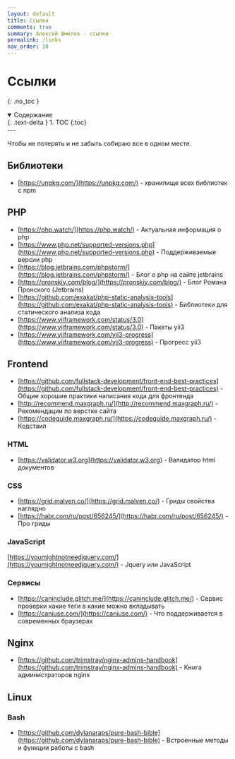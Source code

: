 ```yaml
---
layout: default
title: Ссылки
comments: true
summary: Алексей Шмелев - ссылки
permalink: /links
nav_order: 10
---
```


# Ссылки
{: .no_toc }

<details open markdown="block">
  <summary>
    Содержание
  </summary>
  {: .text-delta }
1. TOC
{:toc}
</details>
---

Чтобы не потерять и не забыть собираю все в одном месте.

## Библиотеки

- [https://unpkg.com/](https://unpkg.com/) - хранилище всех библиотек с npm

## PHP

- [https://php.watch/](https://php.watch/) - Актуальная информация о php
- [https://www.php.net/supported-versions.php](https://www.php.net/supported-versions.php) - Поддерживаемые версии php
- [https://blog.jetbrains.com/phpstorm/](https://blog.jetbrains.com/phpstorm/) - Блог о php на сайте jetbrains
- [https://pronskiy.com/blog/](https://pronskiy.com/blog/) - Блог Романа Пронского (Jetbrains)
- [https://github.com/exakat/php-static-analysis-tools](https://github.com/exakat/php-static-analysis-tools) - Библиотеки для статического анализа кода
- [https://www.yiiframework.com/status/3.0](https://www.yiiframework.com/status/3.0) - Пакеты yii3
- [https://www.yiiframework.com/yii3-progress](https://www.yiiframework.com/yii3-progress) - Прогресс yii3

## Frontend

- [https://github.com/fullstack-development/front-end-best-practices](https://github.com/fullstack-development/front-end-best-practices) - Общие хорошие практики написания кода для фронтенда
- [http://recommend.maxgraph.ru/](http://recommend.maxgraph.ru/) - Рекомендации по верстке сайта
- [https://codeguide.maxgraph.ru/](https://codeguide.maxgraph.ru/) - Кодстаил

### HTML

- [https://validator.w3.org](https://validator.w3.org) - Валидатор html документов

### CSS

- [https://grid.malven.co/](https://grid.malven.co/) - Гриды свойства наглядно
- [https://habr.com/ru/post/656245/](https://habr.com/ru/post/656245/) - Про гриды

### JavaScript

 [https://youmightnotneedjquery.com/](https://youmightnotneedjquery.com/) - Jquery или JavaScript

### Сервисы

- [https://caninclude.glitch.me/](https://caninclude.glitch.me/) - Сервис проверки какие теги в какие можно вкладывать
- [https://caniuse.com/](https://caniuse.com/) - Что поддерживается в современных браузерах

## Nginx

- [https://github.com/trimstray/nginx-admins-handbook](https://github.com/trimstray/nginx-admins-handbook) - Книга администраторов nginx

## Linux

### Bash

- [https://github.com/dylanaraps/pure-bash-bible](https://github.com/dylanaraps/pure-bash-bible) - Встроенные методы и функции работы с bash